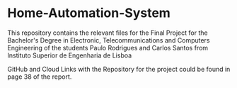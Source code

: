 # Home-Automation-System
This repository contains the relevant files for the Final Project for the Bachelor's Degree in Electronic, Telecommunications and Computers Engineering of the students Paulo Rodrigues and Carlos Santos from Instituto Superior de Engenharia de Lisboa

GitHub and Cloud Links with the Repository for the project could be found in page 38 of the report.
